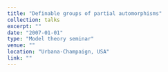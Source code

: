 ```yaml
---
title: "Definable groups of partial automorphisms"
collection: talks
excerpt: ""
date: "2007-01-01"
type: "Model theory seminar"
venue: ""
location: "Urbana-Champaign, USA"
link: ""
---
```


